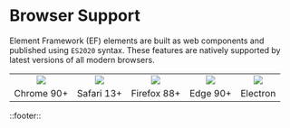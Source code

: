 <!--
type: page
title: Browser Support
location: ./start/browser-support
layout: default
-->

# Browser Support
Element Framework (EF) elements are built as web components and published using `ES2020` syntax. These features are natively supported by latest versions of all modern browsers.


<table>
<tbody><tr>
<td align="center"><img src="/resources/images/chrome.png"></img></td>
<td align="center"><img src="/resources/images/safari.png"></img></td>
<td align="center"><img src="/resources/images/firefox.png"></img></td>
<td align="center"><img src="/resources/images/edge.png"></img></td>
<td align="center"><img src="/resources/images/electron.png"></img></td>
</tr>
<tr>
<td align="center">Chrome 90+</td>
<td align="center">Safari 13+</td>
<td align="center">Firefox 88+</td>
<td align="center">Edge 90+</td>
<td align="center">Electron</td>
</tr></tbody>
</table>

::footer::
